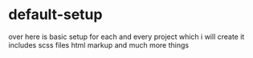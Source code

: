 # default-setup
over here is basic setup for each and every project which i will create it includes scss files html markup and much more things
